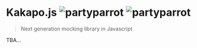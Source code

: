 # Kakapo.js ![partyparrot](http://cultofthepartyparrot.com/parrots/parrot.gif) ![partyparrot](http://cultofthepartyparrot.com/parrots/parrot.gif)
> Next generation mocking library in Javascript

TBA...
